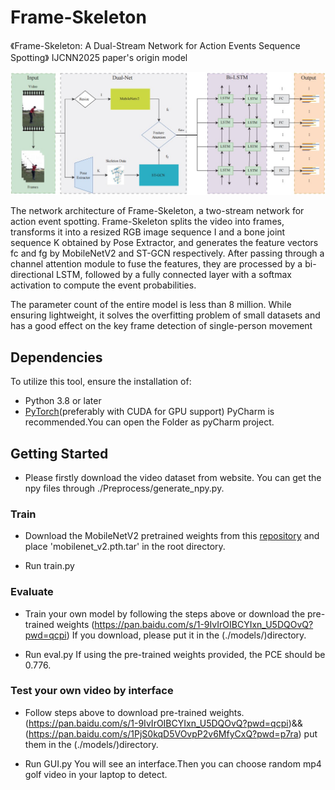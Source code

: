 # Frame-Skeleton
《Frame-Skeleton: A Dual-Stream Network for Action Events Sequence Spotting》
IJCNN2025 paper's origin model 

![Frame-skeleton](./images/model.jpg)

The network architecture of Frame-Skeleton, a two-stream network for action event spotting. Frame-Skeleton splits the video into frames, transforms it into a resized RGB image sequence I and a bone joint sequence K obtained by Pose Extractor, and generates the feature vectors fc and fg by MobileNetV2 and ST-GCN respectively. After passing through a channel attention module to fuse the features, they are processed by a bi-directional LSTM, followed by a fully connected layer with a softmax activation to compute the event probabilities.

The parameter count of the entire model is less than 8 million. While ensuring lightweight, it solves the overfitting problem of small datasets and has a good effect on the key frame detection of single-person movement

## Dependencies

To utilize this tool, ensure the installation of:
- Python 3.8 or later
- [PyTorch](https://pytorch.org/)(preferably with CUDA for GPU support)
PyCharm is recommended.You can open the Folder as pyCharm project.


## Getting Started
* Please firstly download the video dataset from website.
You can get the npy files through ./Preprocess/generate_npy.py. 

### Train
* Download the MobileNetV2 pretrained weights from this [repository](https://github.com/tonylins/pytorch-mobilenet-v2) 
and place 'mobilenet_v2.pth.tar' in the root directory. 

* Run train.py

### Evaluate
* Train your own model by following the steps above or download the pre-trained weights (https://pan.baidu.com/s/1-9IvIrOIBCYIxn_U5DQOvQ?pwd=qcpi)
If you download, please put it in the (./models/)directory.

* Run eval.py
 If using the pre-trained weights provided, the PCE should be 0.776.  

### Test your own video by interface
* Follow steps above to download pre-trained weights.(https://pan.baidu.com/s/1-9IvIrOIBCYIxn_U5DQOvQ?pwd=qcpi)&&(https://pan.baidu.com/s/1PjS0kqD5VOvpP2v6MfyCxQ?pwd=p7ra)
 put them in the (./models/)directory.

* Run GUI.py
You will see an interface.Then you can choose random mp4 golf video in your laptop to detect.
